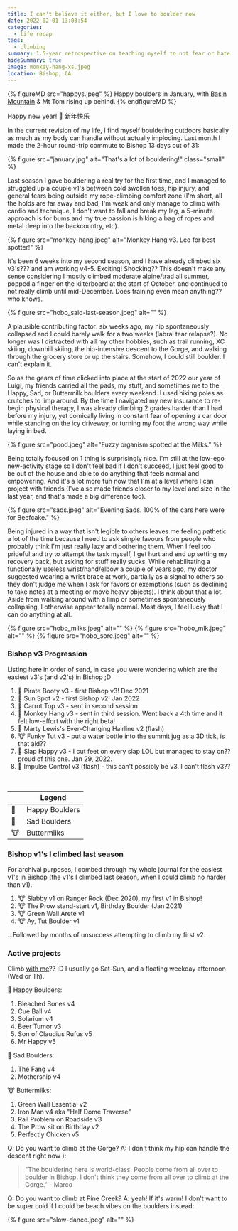 ```yaml
---
title: I can't believe it either, but I love to boulder now
date: 2022-02-01 13:03:54
categories:
  - life recap
tags:
  - climbing
summary: 1.5-year retrospective on teaching myself to not fear or hate bouldering.
hideSummary: true
image: monkey-hang-xs.jpeg
location: Bishop, CA
---
```


{% figureMD src="happys.jpeg" %}
Happy boulders in January, with [Basin Mountain](/blog/basin-mountain/) & Mt Tom rising up behind.
{% endfigureMD %}

Happy new year! 🐯 新年快乐

In the current revision of my life, I find myself bouldering outdoors basically as much as my body can handle without actually imploding. Last month I made the 2-hour round-trip commute to Bishop 13 days out of 31:

{% figure src="january.jpg" alt="That's a lot of bouldering!" class="small" %}

Last season I gave bouldering a real try for the first time, and I managed to struggled up a couple v1's between cold swollen toes, hip injury, and general fears being outside my rope-climbing comfort zone (I'm short, all the holds are far away and bad, I'm weak and only manage to climb with cardio and technique, I don't want to fall and break my leg, a 5-minute approach is for bums and my true passion is hiking a bag of ropes and metal deep into the backcountry, etc).

{% figure src="monkey-hang.jpeg" alt="Monkey Hang v3. Leo for best spotter!" %}

It's been 6 weeks into my second season, and I have already climbed six v3's??? and am working v4-5. Exciting! Shocking?? This doesn't make any sense considering I mostly climbed moderate alpine/trad all summer, popped a finger on the kilterboard at the start of October, and continued to not really climb until mid-December. Does training even mean anything?? who knows.

{% figure src="hobo_said-last-season.jpeg" alt="" %}

A plausible contributing factor: six weeks ago, my hip spontaneously collapsed and I could barely walk for a two weeks (labral tear relapse?). No longer was I distracted with all my other hobbies, such as trail running, XC skiing, downhill skiing, the hip-intensive descent to the Gorge, and walking through the grocery store or up the stairs. Somehow, I could still boulder. I can't explain it.

So as the gears of time clicked into place at the start of 2022 our year of Luigi, my friends carried all the pads, my stuff, and sometimes me to the Happy, Sad, or Buttermilk boulders every weekend. I used hiking poles as crutches to limp around. By the time I navigated my new insurance to re-begin physical therapy, I was already climbing 2 grades harder than I had before my injury, yet comically living in constant fear of opening a car door while standing on the icy driveway, or turning my foot the wrong way while laying in bed.

{% figure src="pood.jpeg" alt="Fuzzy organism spotted at the Milks." %}

Being totally focused on 1 thing is surprisingly nice. I'm still at the low-ego new-activity stage so I don't feel bad if I don't succeed, I just feel good to be out of the house and able to do anything that feels normal and empowering. And it's a lot more fun now that I'm at a level where I can project with friends (I've also made friends closer to my level and size in the last year, and that's made a big difference too).

{% figure src="sads.jpeg" alt="Evening Sads. 100% of the cars here were for Beefcake." %}

Being injured in a way that isn't legible to others leaves me feeling pathetic a lot of the time because I need to ask simple favours from people who probably think I'm just really lazy and bothering them. When I feel too prideful and try to attempt the task myself, I get hurt and end up setting my recovery back, but asking for stuff really sucks. While rehabilitating a functionally useless wrist/hand/elbow a couple of years ago, my doctor suggested wearing a wrist brace at work, partially as a signal to others so they don't judge me when I ask for favors or exemptions (such as declining to take notes at a meeting or move heavy objects). I think about that a lot. Aside from walking around with a limp or sometimes spontaneously collapsing, I otherwise appear totally normal. Most days, I feel lucky that I can do anything at all.

{% figure src="hobo_milks.jpeg" alt="" %}
{% figure src="hobo_mlk.jpeg" alt="" %}
{% figure src="hobo_sore.jpeg" alt="" %}

### Bishop v3 Progression

Listing here in order of send, in case you were wondering which are the easiest v3's (and v2's) in Bishop ;D

1. 🥰 Pirate Booty v3 - first Bishop v3! Dec 2021
2. 🥲 Sun Spot v2 - first Bishop v2! Jan 2022
3. 🥰 Carrot Top v3 - sent in second session
4. 🥰 Monkey Hang v3 - sent in third session. Went back a 4th time and it felt low-effort with the right beta!
5. 🥰 Marty Lewis's Ever-Changing Hairline v2 (flash)
6. 🐮 Funky Tut v3 - put a water bottle into the summit jug as a 3D tick, is that aid??
7. 🥰 Slap Happy v3 - I cut feet on every slap LOL but managed to stay on?? proud of this one. Jan 29, 2022.
8. 🥰 Impulse Control v3 (flash) - this can't possibly be v3, I can't flash v3??

<br>

|     | Legend         |
| --- | -------------- |
| 🥰  | Happy Boulders |
| 🥲   | Sad Boulders   |
| 🐮  | Buttermilks    |

### Bishop v1's I climbed last season

For archival purposes, I combed through my whole journal for the easiest v1's in Bishop (the v1's I climbed last season, when I could climb no harder than v1).

1. 🐮 Slabby v1 on Ranger Rock (Dec 2020), my first v1 in Bishop!
2. 🐮 The Prow stand-start v1, Birthday Boulder (Jan 2021)
3. 🐮 Green Wall Arete v1
4. 🐮 Ay, Tut Boulder v1

...Followed by months of unsuccess attempting to climb my first v2.

### Active projects

Climb [with me](/#contact/)?? :D I usually go Sat-Sun, and a floating weekday afternoon (Wed or Th).

🥰 Happy Boulders:

1. Bleached Bones v4
2. Cue Ball v4
3. Solarium v4
4. Beer Tumor v3
5. Son of Claudius Rufus v5
6. Mr Happy v5

🥲 Sad Boulders:

1. The Fang v4
2. Mothership v4

🐮 Buttermilks:

1. Green Wall Essential v2
2. Iron Man v4 aka "Half Dome Traverse"
3. Rail Problem on Roadside v3
4. The Prow sit on Birthday v2
5. Perfectly Chicken v5

Q: Do you want to climb at the Gorge?
A: I don't think my hip can handle the descent right now ):

> "The bouldering here is world-class. People come from all over to boulder in Bishop. I don't think they come from all over to climb at the Gorge." - Marco

Q: Do you want to climb at Pine Creek?
A: yeah! If it's warm! I don't want to be super cold if I could be beach vibes on the boulders instead:

{% figure src="slow-dance.jpeg" alt="" %}
